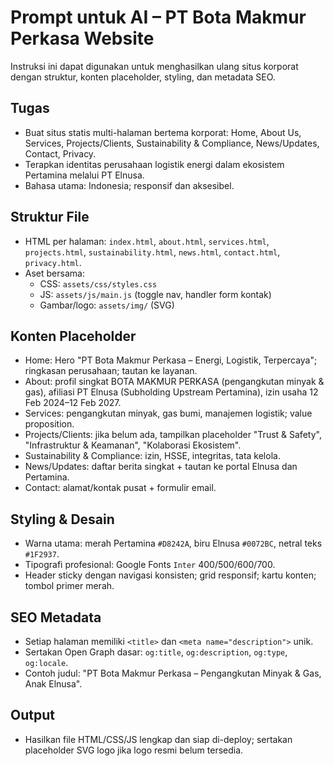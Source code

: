# Prompt untuk AI – PT Bota Makmur Perkasa Website

Instruksi ini dapat digunakan untuk menghasilkan ulang situs korporat dengan struktur, konten placeholder, styling, dan metadata SEO.

## Tugas

- Buat situs statis multi-halaman bertema korporat: Home, About Us, Services, Projects/Clients, Sustainability & Compliance, News/Updates, Contact, Privacy.
- Terapkan identitas perusahaan logistik energi dalam ekosistem Pertamina melalui PT Elnusa.
- Bahasa utama: Indonesia; responsif dan aksesibel.

## Struktur File

- HTML per halaman: `index.html`, `about.html`, `services.html`, `projects.html`, `sustainability.html`, `news.html`, `contact.html`, `privacy.html`.
- Aset bersama:
  - CSS: `assets/css/styles.css`
  - JS: `assets/js/main.js` (toggle nav, handler form kontak)
  - Gambar/logo: `assets/img/` (SVG)

## Konten Placeholder

- Home: Hero "PT Bota Makmur Perkasa – Energi, Logistik, Terpercaya"; ringkasan perusahaan; tautan ke layanan.
- About: profil singkat BOTA MAKMUR PERKASA (pengangkutan minyak & gas), afiliasi PT Elnusa (Subholding Upstream Pertamina), izin usaha 12 Feb 2024–12 Feb 2027.
- Services: pengangkutan minyak, gas bumi, manajemen logistik; value proposition.
- Projects/Clients: jika belum ada, tampilkan placeholder "Trust & Safety", "Infrastruktur & Keamanan", "Kolaborasi Ekosistem".
- Sustainability & Compliance: izin, HSSE, integritas, tata kelola.
- News/Updates: daftar berita singkat + tautan ke portal Elnusa dan Pertamina.
- Contact: alamat/kontak pusat + formulir email.

## Styling & Desain

- Warna utama: merah Pertamina `#D8242A`, biru Elnusa `#0072BC`, netral teks `#1F2937`.
- Tipografi profesional: Google Fonts `Inter` 400/500/600/700.
- Header sticky dengan navigasi konsisten; grid responsif; kartu konten; tombol primer merah.

## SEO Metadata

- Setiap halaman memiliki `<title>` dan `<meta name="description">` unik.
- Sertakan Open Graph dasar: `og:title`, `og:description`, `og:type`, `og:locale`.
- Contoh judul: "PT Bota Makmur Perkasa – Pengangkutan Minyak & Gas, Anak Elnusa".

## Output

- Hasilkan file HTML/CSS/JS lengkap dan siap di-deploy; sertakan placeholder SVG logo jika logo resmi belum tersedia.
